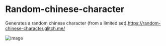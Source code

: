 # Random-chinese-character
Generates a random chinese character (from a limited set).https://random-chinese-character.glitch.me/




![image](https://user-images.githubusercontent.com/22201134/190286382-877a199e-c236-47cd-8d6d-8c22bf95fdca.png)
